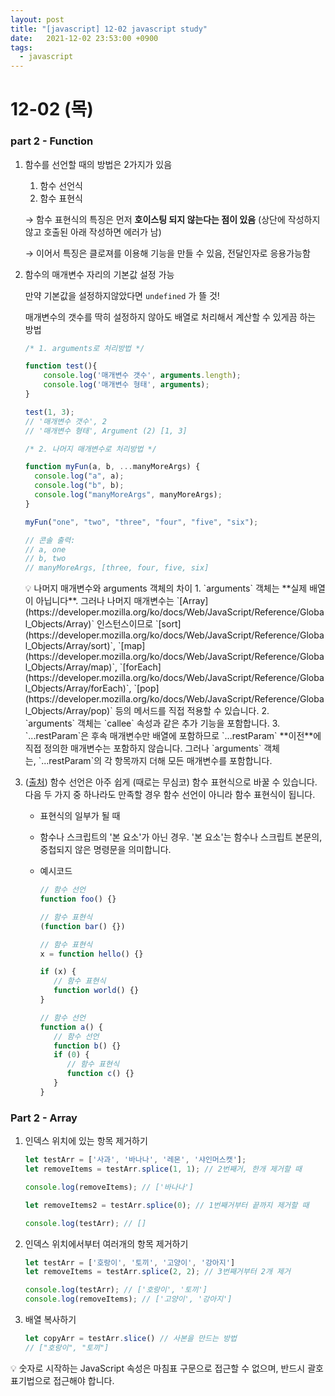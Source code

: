 ```yaml
---
layout: post
title: "[javascript] 12-02 javascript study"
date:   2021-12-02 23:53:00 +0900
tags:
  - javascript
---
```



# 12-02 (목)

### part 2 - Function

1. 함수를 선언할 때의 방법은 2가지가 있음
    1. 함수 선언식
    2. 함수 표현식
    
    → 함수 표현식의 특징은 먼저 **호이스팅 되지 않는다는 점이 있음** (상단에 작성하지 않고 호출된 아래 작성하면 에러가 남)
    
    → 이어서 특징은 클로져를 이용해 기능을 만들 수 있음, 전달인자로 응용가능함
    
2. 함수의 매개변수 자리의 기본값 설정 가능
    
    만약 기본값을 설정하지않았다면 `undefined` 가 뜰 것!
    
    매개변수의 갯수를 딱히 설정하지 않아도 배열로 처리해서 계산할 수 있게끔 하는 방법
    
    ```jsx
    /* 1. arguments로 처리방법 */
    
    function test(){
    	console.log('매개변수 갯수', arguments.length);
    	console.log('매개변수 형태', arguments);
    }
    
    test(1, 3); 
    // '매개변수 갯수', 2
    // '매개변수 형태', Argument (2) [1, 3]
    ```
    
    ```jsx
    /* 2. 나머지 매개변수로 처리방법 */
    
    function myFun(a, b, ...manyMoreArgs) {
      console.log("a", a);
      console.log("b", b);
      console.log("manyMoreArgs", manyMoreArgs);
    }
    
    myFun("one", "two", "three", "four", "five", "six");
    
    // 콘솔 출력:
    // a, one
    // b, two
    // manyMoreArgs, [three, four, five, six]
    ```
    
    <aside>
    💡 나머지 매개변수와 arguments 객체의 차이
    1. `arguments` 객체는 **실제 배열이 아닙니다**. 그러나 나머지 매개변수는 `[Array](https://developer.mozilla.org/ko/docs/Web/JavaScript/Reference/Global_Objects/Array)` 인스턴스이므로 `[sort](https://developer.mozilla.org/ko/docs/Web/JavaScript/Reference/Global_Objects/Array/sort)`, `[map](https://developer.mozilla.org/ko/docs/Web/JavaScript/Reference/Global_Objects/Array/map)`, `[forEach](https://developer.mozilla.org/ko/docs/Web/JavaScript/Reference/Global_Objects/Array/forEach)`, `[pop](https://developer.mozilla.org/ko/docs/Web/JavaScript/Reference/Global_Objects/Array/pop)` 등의 메서드를 직접 적용할 수 있습니다.
    2. `arguments` 객체는 `callee` 속성과 같은 추가 기능을 포함합니다.
    3. `...restParam`은 후속 매개변수만 배열에 포함하므로 `...restParam` **이전**에 직접 정의한 매개변수는 포함하지 않습니다. 그러나 `arguments` 객체는, `...restParam`의 각 항목까지 더해 모든 매개변수를 포함합니다.
    
    </aside>
    
3. ([출처](https://developer.mozilla.org/ko/docs/Web/JavaScript/Reference/Functions#%EB%A9%94%EC%84%9C%EB%93%9C_%ED%95%A8%EC%88%98_%EC%A0%95%EC%9D%98%ED%95%98%EA%B8%B0)) 함수 선언은 아주 쉽게 (때로는 무심코) 함수 표현식으로 바꿀 수 있습니다. 다음 두 가지 중 하나라도 만족할 경우 함수 선언이 아니라 함수 표현식이 됩니다.
    - 표현식의 일부가 될 때
    - 함수나 스크립트의 '본 요소'가 아닌 경우. '본 요소'는 함수나 스크립트 본문의, 중첩되지 않은 명령문을 의미합니다.
    - 예시코드
        
        ```jsx
        // 함수 선언
        function foo() {}
        
        // 함수 표현식
        (function bar() {})
        
        // 함수 표현식
        x = function hello() {}
        
        if (x) {
           // 함수 표현식
           function world() {}
        }
        
        // 함수 선언
        function a() {
           // 함수 선언
           function b() {}
           if (0) {
              // 함수 표현식
              function c() {}
           }
        }
        ```
        

### Part 2 - Array

1. 인덱스 위치에 있는 항목 제거하기
    
    ```jsx
    let testArr = ['사과', '바나나', '레몬', '샤인머스캣'];
    let removeItems = testArr.splice(1, 1); // 2번째거, 한개 제거할 때
    
    console.log(removeItems); // ['바나나']
    
    let removeItems2 = testArr.splice(0); // 1번째거부터 끝까지 제거할 때
    
    console.log(testArr); // []
    ```
    
2. 인덱스 위치에서부터 여러개의 항목 제거하기
    
    ```jsx
    let testArr = ['호랑이', '토끼', '고양이', '강아지']
    let removeItems = testArr.splice(2, 2); // 3번째거부터 2개 제거
    
    console.log(testArr); // ['호랑이', '토끼']
    console.log(removeItems); // ['고양이', '강아지']
    ```
    
3. 배열 복사하기
    
    ```jsx
    let copyArr = testArr.slice() // 사본을 만드는 방법
    // ["호랑이", "토끼"]
    ```
    

<aside>
💡 숫자로 시작하는 JavaScript 속성은 마침표 구문으로 접근할 수 없으며, 반드시 괄호 표기법으로 접근해야 합니다.

</aside>